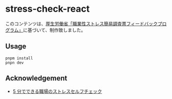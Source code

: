 # stress-check-react

このコンテンツは、[厚生労働省「職業性ストレス簡易調査票フィードバックプログラム」](https://www.tmu-ph.ac/news/stress_table.php)に基づいて、制作致しました。

## Usage

```consol
pnpm install
pnpn dev
```

## Acknowledgement

- [5 分でできる職場のストレスセルフチェック](https://kokoro.mhlw.go.jp/check/)
